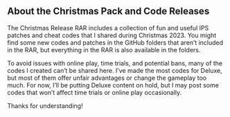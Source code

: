 ## About the Christmas Pack and Code Releases

The Christmas Release RAR includes a collection of fun and useful IPS patches and cheat codes that I shared during Christmas 2023. You might find some new codes and patches in the GitHub folders that aren’t included in the RAR, but everything in the RAR is also available in the folders.

To avoid issues with online play, time trials, and potential bans, many of the codes I created can’t be shared here. I’ve made the most codes for Deluxe, but most of them offer unfair advantages or change the gameplay too much. For now, I’ll be putting Deluxe content on hold, but I may post some codes that won’t affect time trials or online play occasionally.

Thanks for understanding!